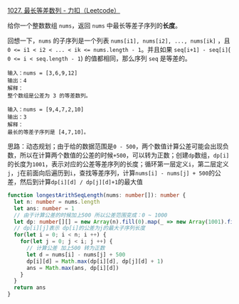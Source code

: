 [1027. 最长等差数列 - 力扣（Leetcode）](https://leetcode.cn/problems/longest-arithmetic-subsequence/description/?envType=study-plan-v2&id=dynamic-programming)

给你一个整数数组 `nums`，返回 `nums` 中最长等差子序列的**长度**。

回想一下，`nums` 的子序列是一个列表 `nums[i1], nums[i2], ..., nums[ik]` ，且 `0 <= i1 < i2 < ... < ik <= nums.length - 1`。并且如果 `seq[i+1] - seq[i]`( `0 <= i < seq.length - 1`) 的值都相同，那么序列 `seq` 是等差的。

```
输入：nums = [3,6,9,12]
输出：4
解释： 
整个数组是公差为 3 的等差数列。

输入：nums = [9,4,7,2,10]
输出：3
解释：
最长的等差子序列是 [4,7,10]。
```

思路：动态规划；由于给的数据范围是`0 - 500`，两个数值计算公差可能会出现负数，所以在计算两个数值的公差的时候`+500`，可以转为正数；创建`dp`数组，`dp[i]`的长度为`1001`，表示对应的公差等差序列的长度；循环第一层定义`i`，第二层定义`j`，`j`在前面向后遍历到`i`，查找等差序列，计算`nums[i] - nums[j] + 500`的公差，然后到计算`dp[i][d] / dp[j][d]+1`的最大值

```typescript
function longestArithSeqLength(nums: number[]): number {
  let n: number = nums.length
  let ans: number = 1
  // 由于计算公差的时候加上500 所以公差范围变成：0 ~ 1000
  let dp: number[][] = new Array(n).fill(0).map(_ => new Array(1001).fill(1))  // 创建dp数组
  // dp[i][j]表示 dp[i]的公差为j的最大子序列长度
  for(let i = 0; i < n; i ++) {
    for(let j = 0; j < i; j ++) {
      // 计算公差 加上500 转为正数
      let d = nums[i] - nums[j] + 500
      dp[i][d] = Math.max(dp[i][d], dp[j][d] + 1)
      ans = Math.max(ans, dp[i][d])
    }
  }
  return ans
}
```

